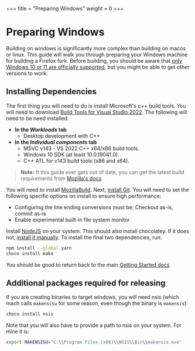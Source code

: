 +++
title = "Preparing Windows"
weight = 0
+++

# Preparing Windows

Building on windows is significantly more complex than building on macos or linux. This guide will walk you through preparing your Windows machine for building a Firefox fork. Before building, you should be aware that [only Windows 10 or 11 are officially supported](https://firefox-source-docs.mozilla.org/build/buildsystem/supported-configurations.html#build-hosts), but you might be able to get other versions to work.

## Installing Dependencies

The first thing you will need to do is install Microsoft's c++ build tools. You will need to download [Build Tools for Visual Studio 2022](https://visualstudio.microsoft.com/downloads/#build-tools-for-visual-studio-2022). The following will need to be need installed:

- **In the _Workloads_ tab**
  - Desktop development with C++
- **In the _Individual components_ tab**
  - MSVC v143 - VS 2022 C++ x64/x86 build tools.
  - Windows 10 SDK (at least 10.0.19041.0).
  - C++ ATL for v143 build tools (x86 and x64).

> **Note:**
> If this guide ever gets out of date, you can get the latest build requirements from [Mozilla's docs](https://firefox-source-docs.mozilla.org/setup/windows_build.html#system-preparation)

You will need to install [MozillaBuild](https://ftp.mozilla.org/pub/mozilla/libraries/win32/MozillaBuildSetup-Latest.exe). Next, [install Git](https://git-scm.com/download/win). You will need to set the following specific options on install to ensure high performance:

- Configuring the line ending conversions must be: Checkout as-is, commit as-is
- Enable experimental built-in file system monitor

Install [NodeJS](https://nodejs.org/en/download/current/) on your system. This should also install chocolatey. If it does not, [install it manually](https://docs.chocolatey.org/en-us/choco/setup). To install the final two dependencies, run:

```sh
npm install --global yarn
choco install make
```

You should be good to return back to the main [Getting Started docs](/getting-started/overview)

## Additional packages required for releasing

If you are creating binaries to target windows, you will need nsis (which mach calls `makensisu` for some reason, even though the binary is `makensis`):

```powershell
choco install nsis
```

Note that you will also have to provide a path to nsis on your system. For mine it is:

```sh
export MAKENSISU="C:\\Program Files (x86)\\NSIS\\Bin\\makensis.exe"
```

